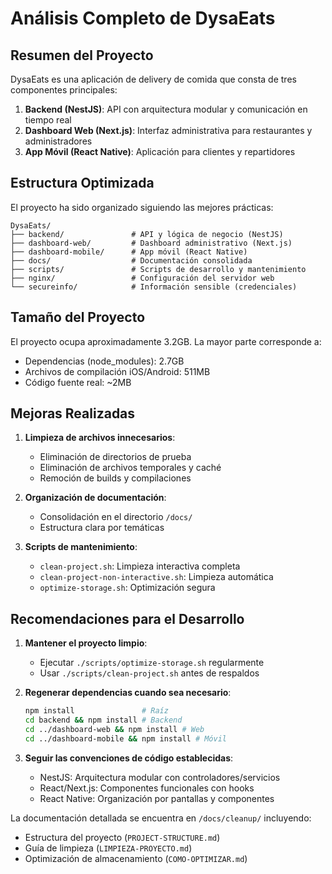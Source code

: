 # Análisis Completo de DysaEats

## Resumen del Proyecto

DysaEats es una aplicación de delivery de comida que consta de tres componentes principales:

1. **Backend (NestJS)**: API con arquitectura modular y comunicación en tiempo real
2. **Dashboard Web (Next.js)**: Interfaz administrativa para restaurantes y administradores
3. **App Móvil (React Native)**: Aplicación para clientes y repartidores

## Estructura Optimizada

El proyecto ha sido organizado siguiendo las mejores prácticas:

```
DysaEats/
├── backend/               # API y lógica de negocio (NestJS)
├── dashboard-web/         # Dashboard administrativo (Next.js) 
├── dashboard-mobile/      # App móvil (React Native)
├── docs/                  # Documentación consolidada
├── scripts/               # Scripts de desarrollo y mantenimiento
├── nginx/                 # Configuración del servidor web
└── secureinfo/            # Información sensible (credenciales)
```

## Tamaño del Proyecto

El proyecto ocupa aproximadamente 3.2GB. La mayor parte corresponde a:
- Dependencias (node_modules): 2.7GB 
- Archivos de compilación iOS/Android: 511MB
- Código fuente real: ~2MB

## Mejoras Realizadas

1. **Limpieza de archivos innecesarios**:
   - Eliminación de directorios de prueba
   - Eliminación de archivos temporales y caché
   - Remoción de builds y compilaciones

2. **Organización de documentación**:
   - Consolidación en el directorio `/docs/`
   - Estructura clara por temáticas

3. **Scripts de mantenimiento**:
   - `clean-project.sh`: Limpieza interactiva completa
   - `clean-project-non-interactive.sh`: Limpieza automática
   - `optimize-storage.sh`: Optimización segura

## Recomendaciones para el Desarrollo

1. **Mantener el proyecto limpio**:
   - Ejecutar `./scripts/optimize-storage.sh` regularmente
   - Usar `./scripts/clean-project.sh` antes de respaldos

2. **Regenerar dependencias cuando sea necesario**:
   ```bash
   npm install               # Raíz
   cd backend && npm install # Backend
   cd ../dashboard-web && npm install # Web
   cd ../dashboard-mobile && npm install # Móvil
   ```

3. **Seguir las convenciones de código establecidas**:
   - NestJS: Arquitectura modular con controladores/servicios
   - React/Next.js: Componentes funcionales con hooks
   - React Native: Organización por pantallas y componentes

La documentación detallada se encuentra en `/docs/cleanup/` incluyendo:
- Estructura del proyecto (`PROJECT-STRUCTURE.md`)
- Guía de limpieza (`LIMPIEZA-PROYECTO.md`)
- Optimización de almacenamiento (`COMO-OPTIMIZAR.md`)